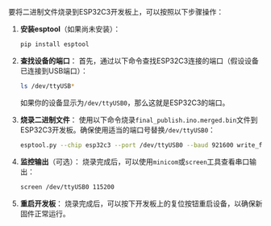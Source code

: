 要将二进制文件烧录到ESP32C3开发板上，可以按照以下步骤操作：

1. **安装esptool**（如果尚未安装）：
   ```bash
   pip install esptool
   ```

2. **查找设备的端口**：
   首先，通过以下命令查找ESP32C3连接的端口（假设设备已连接到USB端口）：
   ```bash
   ls /dev/ttyUSB*
   ```
   如果你的设备显示为`/dev/ttyUSB0`，那么这就是ESP32C3的端口。

3. **烧录二进制文件**：
   使用以下命令烧录`final_publish.ino.merged.bin`文件到ESP32C3开发板。确保使用适当的端口号替换`/dev/ttyUSB0`：

   ```bash
   esptool.py --chip esp32c3 --port /dev/ttyUSB0 --baud 921600 write_flash -z 0x0 build/esp32.esp32.esp32c3/final_publish.ino.merged.bin
   ```

4. **监控输出**（可选）：
   烧录完成后，可以使用`minicom`或`screen`工具查看串口输出：

   ```bash
   screen /dev/ttyUSB0 115200
   ```

5. **重启开发板**：
   烧录完成后，可以按下开发板上的复位按钮重启设备，以确保新固件正常运行。
